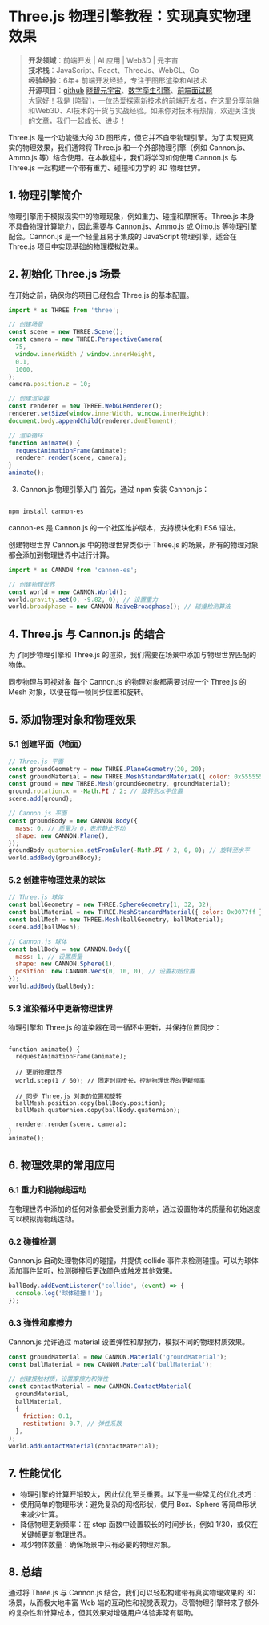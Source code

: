 # Three.js 物理引擎教程：实现真实物理效果

> **开发领域**：前端开发 | AI 应用 | Web3D | 元宇宙  
> **技术栈**：JavaScript、React、ThreeJs、WebGL、Go  
> **经验经验**：6年+ 前端开发经验，专注于图形渲染和AI技术  
> **开源项目**：[github](https://github.com/dezhizhang) [晓智元宇宙](https://www.xiaozhi.shop/)、[数字孪生引擎](https://www.shuqin.cc/)、[前端面试题](https://fe.shuqin.cc/)   
> 大家好！我是 [晓智]，一位热爱探索新技术的前端开发者，在这里分享前端和Web3D、AI技术的干货与实战经验。如果你对技术有热情，欢迎关注我的文章，我们一起成长、进步！


Three.js 是一个功能强大的 3D 图形库，但它并不自带物理引擎。为了实现更真实的物理效果，我们通常将 Three.js 和一个外部物理引擎（例如 Cannon.js、Ammo.js 等）结合使用。在本教程中，我们将学习如何使用 Cannon.js 与 Three.js 一起构建一个带有重力、碰撞和力学的 3D 物理世界。

## 1. 物理引擎简介

物理引擎用于模拟现实中的物理现象，例如重力、碰撞和摩擦等。Three.js 本身不具备物理计算能力，因此需要与 Cannon.js、Ammo.js 或 Oimo.js 等物理引擎配合。Cannon.js 是一个轻量且易于集成的 JavaScript 物理引擎，适合在 Three.js 项目中实现基础的物理模拟效果。

## 2. 初始化 Three.js 场景

在开始之前，确保你的项目已经包含 Three.js 的基本配置。

```javascript
import * as THREE from 'three';

// 创建场景
const scene = new THREE.Scene();
const camera = new THREE.PerspectiveCamera(
  75,
  window.innerWidth / window.innerHeight,
  0.1,
  1000,
);
camera.position.z = 10;

// 创建渲染器
const renderer = new THREE.WebGLRenderer();
renderer.setSize(window.innerWidth, window.innerHeight);
document.body.appendChild(renderer.domElement);

// 渲染循环
function animate() {
  requestAnimationFrame(animate);
  renderer.render(scene, camera);
}
animate();
```

3. Cannon.js 物理引擎入门
   首先，通过 npm 安装 Cannon.js：

```bash

npm install cannon-es
```

cannon-es 是 Cannon.js 的一个社区维护版本，支持模块化和 ES6 语法。

创建物理世界
Cannon.js 中的物理世界类似于 Three.js 的场景，所有的物理对象都会添加到物理世界中进行计算。

```javascript
import * as CANNON from 'cannon-es';

// 创建物理世界
const world = new CANNON.World();
world.gravity.set(0, -9.82, 0); // 设置重力
world.broadphase = new CANNON.NaiveBroadphase(); // 碰撞检测算法
```

## 4. Three.js 与 Cannon.js 的结合

为了同步物理引擎和 Three.js 的渲染，我们需要在场景中添加与物理世界匹配的物体。

同步物理与可视对象
每个 Cannon.js 的物理对象都需要对应一个 Three.js 的 Mesh 对象，以便在每一帧同步位置和旋转。

## 5. 添加物理对象和物理效果

### 5.1 创建平面（地面）

```javascript
// Three.js 平面
const groundGeometry = new THREE.PlaneGeometry(20, 20);
const groundMaterial = new THREE.MeshStandardMaterial({ color: 0x555555 });
const ground = new THREE.Mesh(groundGeometry, groundMaterial);
ground.rotation.x = -Math.PI / 2; // 旋转到水平位置
scene.add(ground);

// Cannon.js 平面
const groundBody = new CANNON.Body({
  mass: 0, // 质量为 0，表示静止不动
  shape: new CANNON.Plane(),
});
groundBody.quaternion.setFromEuler(-Math.PI / 2, 0, 0); // 旋转至水平
world.addBody(groundBody);
```

### 5.2 创建带物理效果的球体

```javascript
// Three.js 球体
const ballGeometry = new THREE.SphereGeometry(1, 32, 32);
const ballMaterial = new THREE.MeshStandardMaterial({ color: 0x0077ff });
const ballMesh = new THREE.Mesh(ballGeometry, ballMaterial);
scene.add(ballMesh);

// Cannon.js 球体
const ballBody = new CANNON.Body({
  mass: 1, // 设置质量
  shape: new CANNON.Sphere(1),
  position: new CANNON.Vec3(0, 10, 0), // 设置初始位置
});
world.addBody(ballBody);
```

### 5.3 渲染循环中更新物理世界

物理引擎和 Three.js 的渲染器在同一循环中更新，并保持位置同步：

```

function animate() {
  requestAnimationFrame(animate);

  // 更新物理世界
  world.step(1 / 60); // 固定时间步长，控制物理世界的更新频率

  // 同步 Three.js 对象的位置和旋转
  ballMesh.position.copy(ballBody.position);
  ballMesh.quaternion.copy(ballBody.quaternion);

  renderer.render(scene, camera);
}
animate();
```

## 6. 物理效果的常用应用

### 6.1 重力和抛物线运动

在物理世界中添加的任何对象都会受到重力影响，通过设置物体的质量和初始速度可以模拟抛物线运动。

### 6.2 碰撞检测

Cannon.js 自动处理物体间的碰撞，并提供 collide 事件来检测碰撞。可以为球体添加事件监听，检测碰撞后更改颜色或触发其他效果。

```javascript
ballBody.addEventListener('collide', (event) => {
  console.log('球体碰撞！');
});
```

### 6.3 弹性和摩擦力

Cannon.js 允许通过 material 设置弹性和摩擦力，模拟不同的物理材质效果。

```javascript
const groundMaterial = new CANNON.Material('groundMaterial');
const ballMaterial = new CANNON.Material('ballMaterial');

// 创建接触材质，设置摩擦力和弹性
const contactMaterial = new CANNON.ContactMaterial(
  groundMaterial,
  ballMaterial,
  {
    friction: 0.1,
    restitution: 0.7, // 弹性系数
  },
);
world.addContactMaterial(contactMaterial);
```

## 7. 性能优化

- 物理引擎的计算开销较大，因此优化至关重要。以下是一些常见的优化技巧：
- 使用简单的物理形状：避免复杂的网格形状，使用 Box、Sphere 等简单形状来减少计算。
- 降低物理更新频率：在 step 函数中设置较长的时间步长，例如 1/30，或仅在关键帧更新物理世界。
- 减少物体数量：确保场景中只有必要的物理对象。

## 8. 总结

通过将 Three.js 与 Cannon.js 结合，我们可以轻松构建带有真实物理效果的 3D 场景，从而极大地丰富 Web 端的互动性和视觉表现力。尽管物理引擎带来了额外的复杂性和计算成本，但其效果对增强用户体验非常有帮助。
